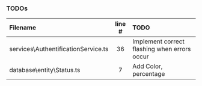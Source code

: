 ### TODOs
| Filename | line # | TODO
|:------|:------:|:------
| services\AuthentificationService.ts | 36 | Implement correct flashing when errors occur
| database\entity\Status.ts | 7 | Add Color, percentage